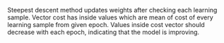 Steepest descent method updates weights after checking each learning sample.
Vector cost has inside values which are mean of cost of every learning sample from given epoch. 
Values inside cost vector should decrease with each epoch, indicating that the model is improving.
